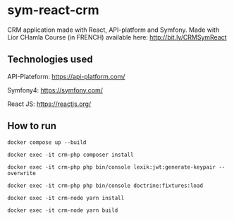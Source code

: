 # sym-react-crm
CRM application made with React, API-platform and Symfony. Made with Lior CHamla Course (in FRENCH) available here: http://bit.ly/CRMSymReact

## Technologies used

API-Plateform: https://api-platform.com/

Symfony4: https://symfony.com/

React JS: https://reactjs.org/


## How to run

`docker compose up --build`

`docker exec -it crm-php composer install`

`docker exec -it crm-php php bin/console lexik:jwt:generate-keypair --overwrite`

`docker exec -it crm-php php bin/console doctrine:fixtures:load`

`docker exec -it crm-node yarn install`

`docker exec -it crm-node yarn build`


